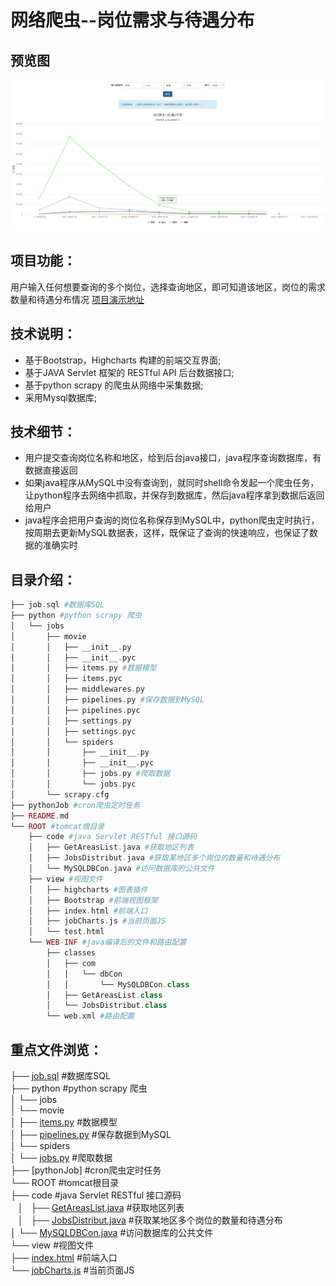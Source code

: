 # 网络爬虫--岗位需求与待遇分布

## 预览图
![Screenshot](https://raw.githubusercontent.com/596008520/jobSalarys/master/preview.png)

## 项目功能：
用户输入任何想要查询的多个岗位，选择查询地区，即可知道该地区，岗位的需求数量和待遇分布情况 [项目演示地址](http://182.61.27.134:8080/view/index.html)

## 技术说明：
* 基于Bootstrap，Highcharts 构建的前端交互界面;<br>
* 基于JAVA Servlet 框架的 RESTful API  后台数据接口;<br>
* 基于python scrapy 的爬虫从网络中采集数据;<br>
* 采用Mysql数据库;<br>

## 技术细节：
* 用户提交查询岗位名称和地区，给到后台java接口，java程序查询数据库，有数据直接返回<br>
* 如果java程序从MySQL中没有查询到，就同时shell命令发起一个爬虫任务，让python程序去网络中抓取，并保存到数据库，然后java程序拿到数据后返回给用户<br>
* java程序会把用户查询的岗位名称保存到MySQL中，python爬虫定时执行，按周期去更新MySQL数据表，这样，既保证了查询的快速响应，也保证了数据的准确实时<br>

## 目录介绍：
```php
├── job.sql #数据库SQL
├── python #python scrapy 爬虫
│   └── jobs 
│       ├── movie 
│       │   ├── __init__.py 
│       │   ├── __init__.pyc 
│       │   ├── items.py #数据模型
│       │   ├── items.pyc 
│       │   ├── middlewares.py 
│       │   ├── pipelines.py #保存数据到MySQL
│       │   ├── pipelines.pyc 
│       │   ├── settings.py 
│       │   ├── settings.pyc 
│       │   └── spiders 
│       │       ├── __init__.py 
│       │       ├── __init__.pyc 
│       │       ├── jobs.py #爬取数据
│       │       └── jobs.pyc 
│       └── scrapy.cfg 
├── pythonJob #cron爬虫定时任务
├── README.md 
└── ROOT #tomcat根目录
    ├── code #java Servlet RESTful 接口源码
    │   ├── GetAreasList.java #获取地区列表
    │   ├── JobsDistribut.java #获取某地区多个岗位的数量和待遇分布
    │   └── MySQLDBCon.java #访问数据库的公共文件
    ├── view #视图文件
    │   ├── highcharts #图表插件
    │   ├── Bootstrap #前端视图框架
    │   ├── index.html #前端入口
    │   ├── jobCharts.js #当前页面JS
    │   └── test.html 
    └── WEB-INF #java编译后的文件和路由配置
        ├── classes 
        │   ├── com 
        │   │   └── dbCon 
        │   │       └── MySQLDBCon.class 
        │   ├── GetAreasList.class 
        │   └── JobsDistribut.class 
        └── web.xml #路由配置
```

## 重点文件浏览：

├── [job.sql](https://github.com/596008520/jobSalarys/blob/master/job.sql) #数据库SQL <br>
├── python #python scrapy 爬虫 <br>
│   └── jobs <br>
│       └── movie <br>
│          ├── [items.py](https://github.com/596008520/jobSalarys/blob/master/python/jobs/movie/items.py) #数据模型 <br>
│          ├── [pipelines.py](https://github.com/596008520/jobSalarys/blob/master/python/jobs/movie/spiders/jobs.py) #保存数据到MySQL <br>
│          └── spiders <br>
│              └── [jobs.py](https://github.com/596008520/jobSalarys/blob/master/python/jobs/movie/pipelines.py) #爬取数据 <br>
├── [pythonJob] #cron爬虫定时任务 <br>
└── ROOT #tomcat根目录 <br>
    ├── code #java Servlet RESTful 接口源码 <br>
    │   ├── [GetAreasList.java](https://github.com/596008520/jobSalarys/blob/master/ROOT/code/MySQLDBCon.java) #获取地区列表 <br>
    │   ├── [JobsDistribut.java](https://github.com/596008520/jobSalarys/blob/master/ROOT/code/GetAreasList.java) #获取某地区多个岗位的数量和待遇分布 <br>
    │   └── [MySQLDBCon.java](https://github.com/596008520/jobSalarys/blob/master/ROOT/code/JobsDistribut.java) #访问数据库的公共文件 <br>
    └── view #视图文件 <br>
       ├── [index.html](https://github.com/596008520/jobSalarys/blob/master/ROOT/view/index.html) #前端入口 <br>
       └── [jobCharts.js](https://github.com/596008520/jobSalarys/blob/master/ROOT/view/jobCharts.js) #当前页面JS <br>
 


